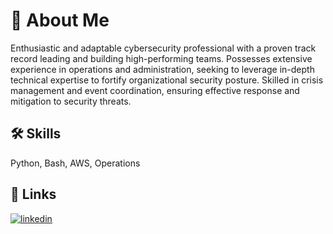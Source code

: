 
# 🚀 About Me
Enthusiastic and adaptable cybersecurity professional with a proven track record leading and building high-performing teams. Possesses extensive experience in operations and administration, seeking to leverage in-depth technical expertise to fortify organizational security posture. Skilled in crisis management and event coordination, ensuring effective response and mitigation to security threats.

## 🛠 Skills
Python, Bash, AWS, Operations


## 🔗 Links
[![linkedin](https://img.shields.io/badge/linkedin-0A66C2?style=for-the-badge&logo=linkedin&logoColor=white)](https://www.linkedin.com/in/edward-mcfadden-13110093/)

